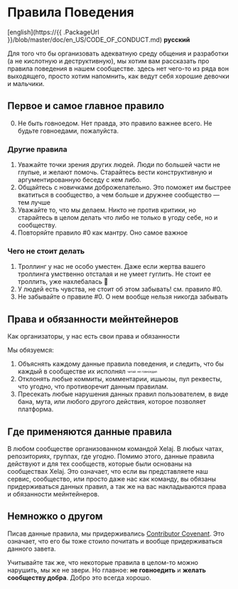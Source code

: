 # Правила Поведения

[english](https://{{ .PackageUrl }}/blob/master/doc/en_US/CODE_OF_CONDUCT.md) **русский**

Для того что бы организовать адекватную среду общения и разработки (а не кислотную и деструктивную), мы хотим вам рассказать про правила поведения в нашем сообществе. здесь нет чего-то из ряда вон выходящего, просто хотим напомнить, как ведут себя хорошие девочки и мальчики.

## Первое и самое главное правило

0. Не быть говноедом. Нет правда, это правило важнее всего. Не будьте говноедами, пожалуйста.

### Другие правила

1. Уважайте точки зрения других людей. Люди по большей части не глупые, и желают помочь. Старайтесь вести конструктивную и аргументированную беседу с кем либо.
2. Общайтесь с новичками доброжелательно. Это поможет им быстрее вкатиться в сообщество, а чем больше и дружнее сообщество — тем лучше
3. Уважайте то, что мы делаем. Никто не против критики, но старайтесь в целом делать что либо не только в угоду себе, но и сообществу.
4. Повторяйте правило #0 как мантру. Оно самое важное

### Чего не стоит делать

1. Троллинг у нас не особо уместен. Даже если жертва вашего троллинга умственно отсталая и не умеет гуглить. Не стоит ее троллить, уже нахлебалась :full_moon_with_face:
2. У людей есть чувства, не стоит об этом забывать! см. правило #0.
3. Не забывайте о правиле #0. О нем вообще нельзя никогда забывать

## Права и обязанности мейнтейнеров

Как организаторы, у нас есть свои права и обязанности

Мы обязуемся:
1. Объяснять каждому данные правила поведения, и следить, что бы каждый в сообществе их исполнял <sub><sup><sub><sup>читай: не говноедил</sup></sub></sup></sub>
2. Отклонять любые коммиты, комментарии, ишьюзы, пул реквесты, что угодно, что противоречит данным правилам.
3. Пресекать любые нарушения данных правил пользователем, в виде бана, мута, или любого другого действия, которое позволяет платформа.

## Где применяются данные правила

В любом сообществе организованном командой Xelaj. В любых чатах, репозиториях, группах, где угодно. Помимо этого, данные правила действуют и для тех сообществ, которые были основаны на сообществах Xelaj. Это означает, что если вы представляете наш сервис, сообщество, или просто даже нас как команду, вы обязаны придерживаться данных правил, а так же на вас накладываются права и обязанности мейнтейнеров.

## Немножко о другом
Писав данные правила, мы придерживались [Contributor Covenant](https://contributor-covenant.org). Это означает, что его бы тоже стоило почитать и вообще придерживаться данного завета.

Учитывайте так же, что некоторые правила в целом-то можно нарушить, мы же не звери. Но главное: **не говноедить** и **желать сообществу добра**. Добро это всегда хорошо.
